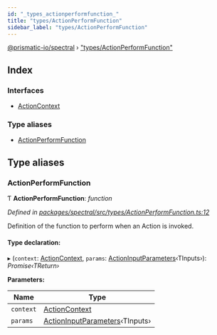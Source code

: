 ```yaml
---
id: "_types_actionperformfunction_"
title: "types/ActionPerformFunction"
sidebar_label: "types/ActionPerformFunction"
---
```


[@prismatic-io/spectral](../index.md) › ["types/ActionPerformFunction"](_types_actionperformfunction_.md)

## Index

### Interfaces

* [ActionContext](../interfaces/_types_actionperformfunction_.actioncontext.md)

### Type aliases

* [ActionPerformFunction](_types_actionperformfunction_.md#actionperformfunction)

## Type aliases

###  ActionPerformFunction

Ƭ **ActionPerformFunction**: *function*

*Defined in [packages/spectral/src/types/ActionPerformFunction.ts:12](https://github.com/prismatic-io/spectral/blob/v7.6.2/packages/spectral/src/types/ActionPerformFunction.ts#L12)*

Definition of the function to perform when an Action is invoked.

#### Type declaration:

▸ (`context`: [ActionContext](../interfaces/_types_actionperformfunction_.actioncontext.md), `params`: [ActionInputParameters](_types_actioninputparameters_.md#actioninputparameters)‹TInputs›): *Promise‹TReturn›*

**Parameters:**

Name | Type |
------ | ------ |
`context` | [ActionContext](../interfaces/_types_actionperformfunction_.actioncontext.md) |
`params` | [ActionInputParameters](_types_actioninputparameters_.md#actioninputparameters)‹TInputs› |
